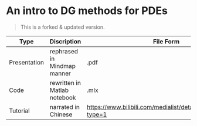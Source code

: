 # An intro to DG methods for PDEs
> This is a forked & updated version.

 Type         | Discription                  | File Form                                                     
--------------|------------------------------|---------------------------------------------------------------
 Presentation | rephrased in Mindmap manner  | .pdf                                                          
 Code         | rewritten in Matlab notebook | .mlx                                                          
 Tutorial     | narrated in Chinese          | https://www.bilibili.com/medialist/detail/ml1329213326?type=1 
